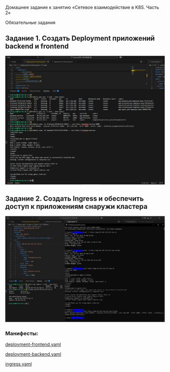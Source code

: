 Домашнее задание к занятию «Сетевое взаимодействие в K8S. Часть 2»

Обязательные задания

## Задание 1. Создать Deployment приложений backend и frontend

![img](image.png)


## Задание 2. Создать Ingress и обеспечить доступ к приложениям снаружи кластера

![img](image-1.png)

### Манифесты:

[deployment-frontend.yaml](deployment-frontend.yaml)

[deployment-backend.yaml](deployment-backend.yaml)

[ingress.yaml](ingress.yaml)
